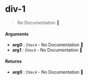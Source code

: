 # div\-1

> No Documentation 🚧

#### Arguments

- **arg0** : `IVec4` \- No Documentation 🚧
- **arg1** : `IVec4` \- No Documentation 🚧

#### Returns

- **arg0** : `IVec4` \- No Documentation 🚧